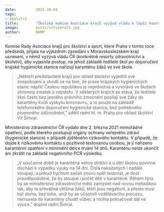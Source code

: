 ```yaml
---
date:         2021-10-04
tags:         
- školství
title:        "Školská komise Asociace krajů vyzývá vládu k lepší koordinaci karanténních opatření ve školách"
image: 	      posts/vitsimral5.jpg
author:       MHMP
---
```


Komise Rady Asociace krajů pro školství a sport, které Praha v tomto roce předsedá, přijala na výjezdním zasedání v Moravskoslezském kraji usnesení, v němž vyzývá vládu ČR (konkrétně resorty zdravotnictví a školství), aby vyjasnila postup, na jehož základě ředitelé škol po doporučení krajské hygienické stanice nařizují karanténu žáků ve své škole.

> „Někteří představitelé krajů pro oblast školství vyjádřili své znepokojení a shodli se na tom, že praxe krajských hygienických stanic napříč Českou republikou je nejednotná a vyvolává ve školách ohromný zmatek a nejistotu. V některých krajích se stává, že ředitelé škol často bez jasného právního zmocnění posílají své žáky do karantény kvůli výskytu koronaviru, a to pouze na základě telefonického doporučení hygienické stanice, bez potřebného písemného zdůvodnění,” sdělil radní hl. m. Prahy pro oblast školství Vít Šimral.

Ministerstvo zdravotnictví ČR vydalo dne 2. března 2021 mimořádné opatření, podle kterého postupují orgány ochrany veřejného zdraví (hygienické stanice) v případě zjištěného rizikového kontaktu. V případě, že dojde k rizikovému kontaktu s pozitivně testovanou osobou, je jí nařízeno karanténní opatření v minimální délce trvání 14 dnů. Karanténu nelze ukončit ani zkrátit na základě negativního PCR výsledku.

> „V současné době je karanténa velice striktní a u dětí školou povinné dochází k výpadku výuky na 14 dní. Čísla nakažených i nadále stoupají, a pokud bychom začali znovu opět testovat, je dost pravděpodobné, že by stoupal i počet dětí v karanténě. Během října by se ministerstvo zdravotnictví mělo zamyslet nad novou metodikou tak, aby ta převážná většina žáků, kteří jsou negativní, a přesto musí být doma, bez toho, aniž by se účastnili vzdělávacího procesu, nemusela do karantény chodit vůbec a mohla pokračovat dál ve výuce,” doplnil radní Šimral.

